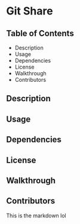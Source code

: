# Git Share

## Table of Contents

* Description
* Usage
* Dependencies
* License
* Walkthrough
* Contributors

## Description

## Usage

## Dependencies

## License

## Walkthrough

## Contributors

This is the markdown lol